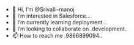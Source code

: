 - 👋 Hi, I’m @Srivalli-manoj
- 👀 I’m interested in Salesforce...
- 🌱 I’m currently learning deployment...
- 💞️ I’m looking to collaborate on .development..
- 📫 How to reach me .9866899094..

<!---
Srivalli-manoj/Srivalli-manoj is a ✨ special ✨ repository because its `README.md` (this file) appears on your GitHub profile.
You can click the Preview link to take a look at your changes.
--->
